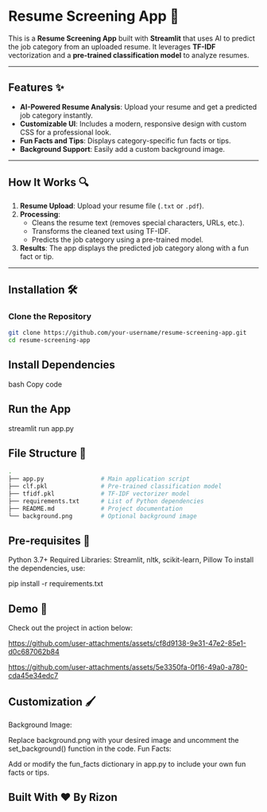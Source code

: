 # Resume Screening App 📄

This is a **Resume Screening App** built with **Streamlit** that uses AI to predict the job category from an uploaded resume. It leverages **TF-IDF** vectorization and a **pre-trained classification model** to analyze resumes.

---

## Features ✨

- **AI-Powered Resume Analysis**: Upload your resume and get a predicted job category instantly.
- **Customizable UI**: Includes a modern, responsive design with custom CSS for a professional look.
- **Fun Facts and Tips**: Displays category-specific fun facts or tips.
- **Background Support**: Easily add a custom background image.

---

## How It Works 🔍

1. **Resume Upload**: Upload your resume file (`.txt` or `.pdf`).
2. **Processing**: 
   - Cleans the resume text (removes special characters, URLs, etc.).
   - Transforms the cleaned text using TF-IDF.
   - Predicts the job category using a pre-trained model.
3. **Results**: The app displays the predicted job category along with a fun fact or tip.

---

## Installation 🛠️

### Clone the Repository
```bash
git clone https://github.com/your-username/resume-screening-app.git
cd resume-screening-app
```
## Install Dependencies
bash
Copy code
## Run the App
streamlit run app.py
## File Structure 📁
```bash
.
├── app.py                # Main application script
├── clf.pkl               # Pre-trained classification model
├── tfidf.pkl             # TF-IDF vectorizer model
├── requirements.txt      # List of Python dependencies
├── README.md             # Project documentation
└── background.png        # Optional background image
```
## Pre-requisites 🧰
Python 3.7+
Required Libraries: Streamlit, nltk, scikit-learn, Pillow
To install the dependencies, use:

pip install -r requirements.txt

## Demo 🎥
Check out the project in action below:


https://github.com/user-attachments/assets/cf8d9138-9e31-47e2-85e1-d0c687062b84





https://github.com/user-attachments/assets/5e3350fa-0f16-49a0-a780-cda45e34edc7




## Customization 🖌️
Background Image:

Replace background.png with your desired image and uncomment the set_background() function in the code.
Fun Facts:

Add or modify the fun_facts dictionary in app.py to include your own fun facts or tips.
## Built With ❤️ By Rizon


